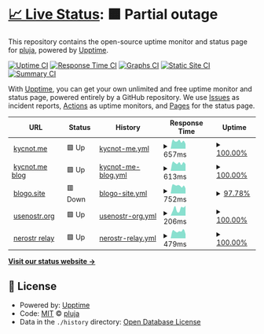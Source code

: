 # [📈 Live Status](https://pluja.github.io/tenpo-open): <!--live status--> **🟧 Partial outage**

This repository contains the open-source uptime monitor and status page for [pluja](https://pluja.github.io/tenpo-open), powered by [Upptime](https://github.com/upptime/upptime).

[![Uptime CI](https://github.com/pluja/tenpo-open/workflows/Uptime%20CI/badge.svg)](https://github.com/pluja/tenpo-open/actions?query=workflow%3A%22Uptime+CI%22)
[![Response Time CI](https://github.com/pluja/tenpo-open/workflows/Response%20Time%20CI/badge.svg)](https://github.com/pluja/tenpo-open/actions?query=workflow%3A%22Response+Time+CI%22)
[![Graphs CI](https://github.com/pluja/tenpo-open/workflows/Graphs%20CI/badge.svg)](https://github.com/pluja/tenpo-open/actions?query=workflow%3A%22Graphs+CI%22)
[![Static Site CI](https://github.com/pluja/tenpo-open/workflows/Static%20Site%20CI/badge.svg)](https://github.com/pluja/tenpo-open/actions?query=workflow%3A%22Static+Site+CI%22)
[![Summary CI](https://github.com/pluja/tenpo-open/workflows/Summary%20CI/badge.svg)](https://github.com/pluja/tenpo-open/actions?query=workflow%3A%22Summary+CI%22)

With [Upptime](https://upptime.js.org), you can get your own unlimited and free uptime monitor and status page, powered entirely by a GitHub repository. We use [Issues](https://github.com/pluja/tenpo-open/issues) as incident reports, [Actions](https://github.com/pluja/tenpo-open/actions) as uptime monitors, and [Pages](https://pluja.github.io/tenpo-open) for the status page.

<!--start: status pages-->
<!-- This summary is generated by Upptime (https://github.com/upptime/upptime) -->
<!-- Do not edit this manually, your changes will be overwritten -->
<!-- prettier-ignore -->
| URL | Status | History | Response Time | Uptime |
| --- | ------ | ------- | ------------- | ------ |
| <img alt="" src="https://icons.duckduckgo.com/ip3/kycnot.me.ico" height="13"> [kycnot.me](https://kycnot.me) | 🟩 Up | [kycnot-me.yml](https://github.com/pluja/tenpo-open/commits/HEAD/history/kycnot-me.yml) | <details><summary><img alt="Response time graph" src="./graphs/kycnot-me/response-time-week.png" height="20"> 657ms</summary><br><a href="https://pluja.github.io/tenpo-open/history/kycnot-me"><img alt="Response time 619" src="https://img.shields.io/endpoint?url=https%3A%2F%2Fraw.githubusercontent.com%2Fpluja%2Ftenpo-open%2FHEAD%2Fapi%2Fkycnot-me%2Fresponse-time.json"></a><br><a href="https://pluja.github.io/tenpo-open/history/kycnot-me"><img alt="24-hour response time 423" src="https://img.shields.io/endpoint?url=https%3A%2F%2Fraw.githubusercontent.com%2Fpluja%2Ftenpo-open%2FHEAD%2Fapi%2Fkycnot-me%2Fresponse-time-day.json"></a><br><a href="https://pluja.github.io/tenpo-open/history/kycnot-me"><img alt="7-day response time 657" src="https://img.shields.io/endpoint?url=https%3A%2F%2Fraw.githubusercontent.com%2Fpluja%2Ftenpo-open%2FHEAD%2Fapi%2Fkycnot-me%2Fresponse-time-week.json"></a><br><a href="https://pluja.github.io/tenpo-open/history/kycnot-me"><img alt="30-day response time 654" src="https://img.shields.io/endpoint?url=https%3A%2F%2Fraw.githubusercontent.com%2Fpluja%2Ftenpo-open%2FHEAD%2Fapi%2Fkycnot-me%2Fresponse-time-month.json"></a><br><a href="https://pluja.github.io/tenpo-open/history/kycnot-me"><img alt="1-year response time 619" src="https://img.shields.io/endpoint?url=https%3A%2F%2Fraw.githubusercontent.com%2Fpluja%2Ftenpo-open%2FHEAD%2Fapi%2Fkycnot-me%2Fresponse-time-year.json"></a></details> | <details><summary><a href="https://pluja.github.io/tenpo-open/history/kycnot-me">100.00%</a></summary><a href="https://pluja.github.io/tenpo-open/history/kycnot-me"><img alt="All-time uptime 99.79%" src="https://img.shields.io/endpoint?url=https%3A%2F%2Fraw.githubusercontent.com%2Fpluja%2Ftenpo-open%2FHEAD%2Fapi%2Fkycnot-me%2Fuptime.json"></a><br><a href="https://pluja.github.io/tenpo-open/history/kycnot-me"><img alt="24-hour uptime 100.00%" src="https://img.shields.io/endpoint?url=https%3A%2F%2Fraw.githubusercontent.com%2Fpluja%2Ftenpo-open%2FHEAD%2Fapi%2Fkycnot-me%2Fuptime-day.json"></a><br><a href="https://pluja.github.io/tenpo-open/history/kycnot-me"><img alt="7-day uptime 100.00%" src="https://img.shields.io/endpoint?url=https%3A%2F%2Fraw.githubusercontent.com%2Fpluja%2Ftenpo-open%2FHEAD%2Fapi%2Fkycnot-me%2Fuptime-week.json"></a><br><a href="https://pluja.github.io/tenpo-open/history/kycnot-me"><img alt="30-day uptime 100.00%" src="https://img.shields.io/endpoint?url=https%3A%2F%2Fraw.githubusercontent.com%2Fpluja%2Ftenpo-open%2FHEAD%2Fapi%2Fkycnot-me%2Fuptime-month.json"></a><br><a href="https://pluja.github.io/tenpo-open/history/kycnot-me"><img alt="1-year uptime 99.79%" src="https://img.shields.io/endpoint?url=https%3A%2F%2Fraw.githubusercontent.com%2Fpluja%2Ftenpo-open%2FHEAD%2Fapi%2Fkycnot-me%2Fuptime-year.json"></a></details>
| <img alt="" src="https://icons.duckduckgo.com/ip3/blog.kycnot.me.ico" height="13"> [kycnot.me blog](https://blog.kycnot.me) | 🟩 Up | [kycnot-me-blog.yml](https://github.com/pluja/tenpo-open/commits/HEAD/history/kycnot-me-blog.yml) | <details><summary><img alt="Response time graph" src="./graphs/kycnot-me-blog/response-time-week.png" height="20"> 613ms</summary><br><a href="https://pluja.github.io/tenpo-open/history/kycnot-me-blog"><img alt="Response time 576" src="https://img.shields.io/endpoint?url=https%3A%2F%2Fraw.githubusercontent.com%2Fpluja%2Ftenpo-open%2FHEAD%2Fapi%2Fkycnot-me-blog%2Fresponse-time.json"></a><br><a href="https://pluja.github.io/tenpo-open/history/kycnot-me-blog"><img alt="24-hour response time 538" src="https://img.shields.io/endpoint?url=https%3A%2F%2Fraw.githubusercontent.com%2Fpluja%2Ftenpo-open%2FHEAD%2Fapi%2Fkycnot-me-blog%2Fresponse-time-day.json"></a><br><a href="https://pluja.github.io/tenpo-open/history/kycnot-me-blog"><img alt="7-day response time 613" src="https://img.shields.io/endpoint?url=https%3A%2F%2Fraw.githubusercontent.com%2Fpluja%2Ftenpo-open%2FHEAD%2Fapi%2Fkycnot-me-blog%2Fresponse-time-week.json"></a><br><a href="https://pluja.github.io/tenpo-open/history/kycnot-me-blog"><img alt="30-day response time 580" src="https://img.shields.io/endpoint?url=https%3A%2F%2Fraw.githubusercontent.com%2Fpluja%2Ftenpo-open%2FHEAD%2Fapi%2Fkycnot-me-blog%2Fresponse-time-month.json"></a><br><a href="https://pluja.github.io/tenpo-open/history/kycnot-me-blog"><img alt="1-year response time 576" src="https://img.shields.io/endpoint?url=https%3A%2F%2Fraw.githubusercontent.com%2Fpluja%2Ftenpo-open%2FHEAD%2Fapi%2Fkycnot-me-blog%2Fresponse-time-year.json"></a></details> | <details><summary><a href="https://pluja.github.io/tenpo-open/history/kycnot-me-blog">100.00%</a></summary><a href="https://pluja.github.io/tenpo-open/history/kycnot-me-blog"><img alt="All-time uptime 99.99%" src="https://img.shields.io/endpoint?url=https%3A%2F%2Fraw.githubusercontent.com%2Fpluja%2Ftenpo-open%2FHEAD%2Fapi%2Fkycnot-me-blog%2Fuptime.json"></a><br><a href="https://pluja.github.io/tenpo-open/history/kycnot-me-blog"><img alt="24-hour uptime 100.00%" src="https://img.shields.io/endpoint?url=https%3A%2F%2Fraw.githubusercontent.com%2Fpluja%2Ftenpo-open%2FHEAD%2Fapi%2Fkycnot-me-blog%2Fuptime-day.json"></a><br><a href="https://pluja.github.io/tenpo-open/history/kycnot-me-blog"><img alt="7-day uptime 100.00%" src="https://img.shields.io/endpoint?url=https%3A%2F%2Fraw.githubusercontent.com%2Fpluja%2Ftenpo-open%2FHEAD%2Fapi%2Fkycnot-me-blog%2Fuptime-week.json"></a><br><a href="https://pluja.github.io/tenpo-open/history/kycnot-me-blog"><img alt="30-day uptime 100.00%" src="https://img.shields.io/endpoint?url=https%3A%2F%2Fraw.githubusercontent.com%2Fpluja%2Ftenpo-open%2FHEAD%2Fapi%2Fkycnot-me-blog%2Fuptime-month.json"></a><br><a href="https://pluja.github.io/tenpo-open/history/kycnot-me-blog"><img alt="1-year uptime 99.99%" src="https://img.shields.io/endpoint?url=https%3A%2F%2Fraw.githubusercontent.com%2Fpluja%2Ftenpo-open%2FHEAD%2Fapi%2Fkycnot-me-blog%2Fuptime-year.json"></a></details>
| <img alt="" src="https://icons.duckduckgo.com/ip3/blogo.site.ico" height="13"> [blogo.site](https://blogo.site) | 🟥 Down | [blogo-site.yml](https://github.com/pluja/tenpo-open/commits/HEAD/history/blogo-site.yml) | <details><summary><img alt="Response time graph" src="./graphs/blogo-site/response-time-week.png" height="20"> 752ms</summary><br><a href="https://pluja.github.io/tenpo-open/history/blogo-site"><img alt="Response time 874" src="https://img.shields.io/endpoint?url=https%3A%2F%2Fraw.githubusercontent.com%2Fpluja%2Ftenpo-open%2FHEAD%2Fapi%2Fblogo-site%2Fresponse-time.json"></a><br><a href="https://pluja.github.io/tenpo-open/history/blogo-site"><img alt="24-hour response time 661" src="https://img.shields.io/endpoint?url=https%3A%2F%2Fraw.githubusercontent.com%2Fpluja%2Ftenpo-open%2FHEAD%2Fapi%2Fblogo-site%2Fresponse-time-day.json"></a><br><a href="https://pluja.github.io/tenpo-open/history/blogo-site"><img alt="7-day response time 752" src="https://img.shields.io/endpoint?url=https%3A%2F%2Fraw.githubusercontent.com%2Fpluja%2Ftenpo-open%2FHEAD%2Fapi%2Fblogo-site%2Fresponse-time-week.json"></a><br><a href="https://pluja.github.io/tenpo-open/history/blogo-site"><img alt="30-day response time 1009" src="https://img.shields.io/endpoint?url=https%3A%2F%2Fraw.githubusercontent.com%2Fpluja%2Ftenpo-open%2FHEAD%2Fapi%2Fblogo-site%2Fresponse-time-month.json"></a><br><a href="https://pluja.github.io/tenpo-open/history/blogo-site"><img alt="1-year response time 874" src="https://img.shields.io/endpoint?url=https%3A%2F%2Fraw.githubusercontent.com%2Fpluja%2Ftenpo-open%2FHEAD%2Fapi%2Fblogo-site%2Fresponse-time-year.json"></a></details> | <details><summary><a href="https://pluja.github.io/tenpo-open/history/blogo-site">97.78%</a></summary><a href="https://pluja.github.io/tenpo-open/history/blogo-site"><img alt="All-time uptime 99.10%" src="https://img.shields.io/endpoint?url=https%3A%2F%2Fraw.githubusercontent.com%2Fpluja%2Ftenpo-open%2FHEAD%2Fapi%2Fblogo-site%2Fuptime.json"></a><br><a href="https://pluja.github.io/tenpo-open/history/blogo-site"><img alt="24-hour uptime 88.75%" src="https://img.shields.io/endpoint?url=https%3A%2F%2Fraw.githubusercontent.com%2Fpluja%2Ftenpo-open%2FHEAD%2Fapi%2Fblogo-site%2Fuptime-day.json"></a><br><a href="https://pluja.github.io/tenpo-open/history/blogo-site"><img alt="7-day uptime 97.78%" src="https://img.shields.io/endpoint?url=https%3A%2F%2Fraw.githubusercontent.com%2Fpluja%2Ftenpo-open%2FHEAD%2Fapi%2Fblogo-site%2Fuptime-week.json"></a><br><a href="https://pluja.github.io/tenpo-open/history/blogo-site"><img alt="30-day uptime 99.41%" src="https://img.shields.io/endpoint?url=https%3A%2F%2Fraw.githubusercontent.com%2Fpluja%2Ftenpo-open%2FHEAD%2Fapi%2Fblogo-site%2Fuptime-month.json"></a><br><a href="https://pluja.github.io/tenpo-open/history/blogo-site"><img alt="1-year uptime 99.10%" src="https://img.shields.io/endpoint?url=https%3A%2F%2Fraw.githubusercontent.com%2Fpluja%2Ftenpo-open%2FHEAD%2Fapi%2Fblogo-site%2Fuptime-year.json"></a></details>
| <img alt="" src="https://icons.duckduckgo.com/ip3/usenostr.org.ico" height="13"> [usenostr.org](https://usenostr.org) | 🟩 Up | [usenostr-org.yml](https://github.com/pluja/tenpo-open/commits/HEAD/history/usenostr-org.yml) | <details><summary><img alt="Response time graph" src="./graphs/usenostr-org/response-time-week.png" height="20"> 206ms</summary><br><a href="https://pluja.github.io/tenpo-open/history/usenostr-org"><img alt="Response time 239" src="https://img.shields.io/endpoint?url=https%3A%2F%2Fraw.githubusercontent.com%2Fpluja%2Ftenpo-open%2FHEAD%2Fapi%2Fusenostr-org%2Fresponse-time.json"></a><br><a href="https://pluja.github.io/tenpo-open/history/usenostr-org"><img alt="24-hour response time 296" src="https://img.shields.io/endpoint?url=https%3A%2F%2Fraw.githubusercontent.com%2Fpluja%2Ftenpo-open%2FHEAD%2Fapi%2Fusenostr-org%2Fresponse-time-day.json"></a><br><a href="https://pluja.github.io/tenpo-open/history/usenostr-org"><img alt="7-day response time 206" src="https://img.shields.io/endpoint?url=https%3A%2F%2Fraw.githubusercontent.com%2Fpluja%2Ftenpo-open%2FHEAD%2Fapi%2Fusenostr-org%2Fresponse-time-week.json"></a><br><a href="https://pluja.github.io/tenpo-open/history/usenostr-org"><img alt="30-day response time 249" src="https://img.shields.io/endpoint?url=https%3A%2F%2Fraw.githubusercontent.com%2Fpluja%2Ftenpo-open%2FHEAD%2Fapi%2Fusenostr-org%2Fresponse-time-month.json"></a><br><a href="https://pluja.github.io/tenpo-open/history/usenostr-org"><img alt="1-year response time 239" src="https://img.shields.io/endpoint?url=https%3A%2F%2Fraw.githubusercontent.com%2Fpluja%2Ftenpo-open%2FHEAD%2Fapi%2Fusenostr-org%2Fresponse-time-year.json"></a></details> | <details><summary><a href="https://pluja.github.io/tenpo-open/history/usenostr-org">100.00%</a></summary><a href="https://pluja.github.io/tenpo-open/history/usenostr-org"><img alt="All-time uptime 99.96%" src="https://img.shields.io/endpoint?url=https%3A%2F%2Fraw.githubusercontent.com%2Fpluja%2Ftenpo-open%2FHEAD%2Fapi%2Fusenostr-org%2Fuptime.json"></a><br><a href="https://pluja.github.io/tenpo-open/history/usenostr-org"><img alt="24-hour uptime 100.00%" src="https://img.shields.io/endpoint?url=https%3A%2F%2Fraw.githubusercontent.com%2Fpluja%2Ftenpo-open%2FHEAD%2Fapi%2Fusenostr-org%2Fuptime-day.json"></a><br><a href="https://pluja.github.io/tenpo-open/history/usenostr-org"><img alt="7-day uptime 100.00%" src="https://img.shields.io/endpoint?url=https%3A%2F%2Fraw.githubusercontent.com%2Fpluja%2Ftenpo-open%2FHEAD%2Fapi%2Fusenostr-org%2Fuptime-week.json"></a><br><a href="https://pluja.github.io/tenpo-open/history/usenostr-org"><img alt="30-day uptime 100.00%" src="https://img.shields.io/endpoint?url=https%3A%2F%2Fraw.githubusercontent.com%2Fpluja%2Ftenpo-open%2FHEAD%2Fapi%2Fusenostr-org%2Fuptime-month.json"></a><br><a href="https://pluja.github.io/tenpo-open/history/usenostr-org"><img alt="1-year uptime 99.96%" src="https://img.shields.io/endpoint?url=https%3A%2F%2Fraw.githubusercontent.com%2Fpluja%2Ftenpo-open%2FHEAD%2Fapi%2Fusenostr-org%2Fuptime-year.json"></a></details>
| <img alt="" src="https://icons.duckduckgo.com/ip3/xmr.usenostr.org.ico" height="13"> [nerostr relay](https://xmr.usenostr.org) | 🟩 Up | [nerostr-relay.yml](https://github.com/pluja/tenpo-open/commits/HEAD/history/nerostr-relay.yml) | <details><summary><img alt="Response time graph" src="./graphs/nerostr-relay/response-time-week.png" height="20"> 479ms</summary><br><a href="https://pluja.github.io/tenpo-open/history/nerostr-relay"><img alt="Response time 487" src="https://img.shields.io/endpoint?url=https%3A%2F%2Fraw.githubusercontent.com%2Fpluja%2Ftenpo-open%2FHEAD%2Fapi%2Fnerostr-relay%2Fresponse-time.json"></a><br><a href="https://pluja.github.io/tenpo-open/history/nerostr-relay"><img alt="24-hour response time 285" src="https://img.shields.io/endpoint?url=https%3A%2F%2Fraw.githubusercontent.com%2Fpluja%2Ftenpo-open%2FHEAD%2Fapi%2Fnerostr-relay%2Fresponse-time-day.json"></a><br><a href="https://pluja.github.io/tenpo-open/history/nerostr-relay"><img alt="7-day response time 479" src="https://img.shields.io/endpoint?url=https%3A%2F%2Fraw.githubusercontent.com%2Fpluja%2Ftenpo-open%2FHEAD%2Fapi%2Fnerostr-relay%2Fresponse-time-week.json"></a><br><a href="https://pluja.github.io/tenpo-open/history/nerostr-relay"><img alt="30-day response time 474" src="https://img.shields.io/endpoint?url=https%3A%2F%2Fraw.githubusercontent.com%2Fpluja%2Ftenpo-open%2FHEAD%2Fapi%2Fnerostr-relay%2Fresponse-time-month.json"></a><br><a href="https://pluja.github.io/tenpo-open/history/nerostr-relay"><img alt="1-year response time 487" src="https://img.shields.io/endpoint?url=https%3A%2F%2Fraw.githubusercontent.com%2Fpluja%2Ftenpo-open%2FHEAD%2Fapi%2Fnerostr-relay%2Fresponse-time-year.json"></a></details> | <details><summary><a href="https://pluja.github.io/tenpo-open/history/nerostr-relay">100.00%</a></summary><a href="https://pluja.github.io/tenpo-open/history/nerostr-relay"><img alt="All-time uptime 98.67%" src="https://img.shields.io/endpoint?url=https%3A%2F%2Fraw.githubusercontent.com%2Fpluja%2Ftenpo-open%2FHEAD%2Fapi%2Fnerostr-relay%2Fuptime.json"></a><br><a href="https://pluja.github.io/tenpo-open/history/nerostr-relay"><img alt="24-hour uptime 100.00%" src="https://img.shields.io/endpoint?url=https%3A%2F%2Fraw.githubusercontent.com%2Fpluja%2Ftenpo-open%2FHEAD%2Fapi%2Fnerostr-relay%2Fuptime-day.json"></a><br><a href="https://pluja.github.io/tenpo-open/history/nerostr-relay"><img alt="7-day uptime 100.00%" src="https://img.shields.io/endpoint?url=https%3A%2F%2Fraw.githubusercontent.com%2Fpluja%2Ftenpo-open%2FHEAD%2Fapi%2Fnerostr-relay%2Fuptime-week.json"></a><br><a href="https://pluja.github.io/tenpo-open/history/nerostr-relay"><img alt="30-day uptime 100.00%" src="https://img.shields.io/endpoint?url=https%3A%2F%2Fraw.githubusercontent.com%2Fpluja%2Ftenpo-open%2FHEAD%2Fapi%2Fnerostr-relay%2Fuptime-month.json"></a><br><a href="https://pluja.github.io/tenpo-open/history/nerostr-relay"><img alt="1-year uptime 98.67%" src="https://img.shields.io/endpoint?url=https%3A%2F%2Fraw.githubusercontent.com%2Fpluja%2Ftenpo-open%2FHEAD%2Fapi%2Fnerostr-relay%2Fuptime-year.json"></a></details>

<!--end: status pages-->

[**Visit our status website →**](https://pluja.github.io/tenpo-open)

## 📄 License

- Powered by: [Upptime](https://github.com/upptime/upptime)
- Code: [MIT](./LICENSE) © [pluja](https://pluja.github.io/tenpo-open)
- Data in the `./history` directory: [Open Database License](https://opendatacommons.org/licenses/odbl/1-0/)
